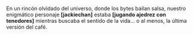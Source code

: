 En un rincón olvidado del universo, donde los bytes bailan salsa, nuestro enigmático personaje **[jackiechan]** 
estaba **[jugando ajedrez con tenedores]** mientras buscaba el sentido de la vida... o al menos, la última versión del café.

